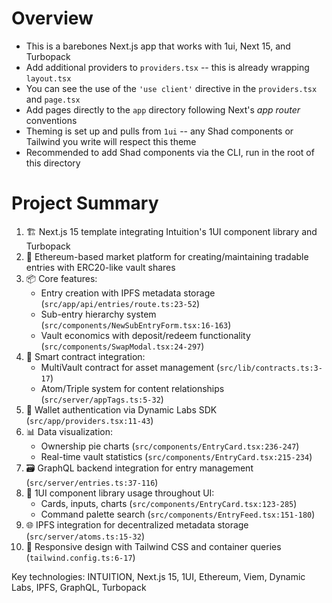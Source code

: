 # Overview

- This is a barebones Next.js app that works with 1ui, Next 15, and Turbopack
- Add additional providers to `providers.tsx` -- this is already wrapping `layout.tsx`
- You can see the use of the `'use client'` directive in the `providers.tsx` and `page.tsx`
- Add pages directly to the `app` directory following Next's _app router_ conventions
- Theming is set up and pulls from `1ui` -- any Shad components or Tailwind you write will respect this theme
- Recommended to add Shad components via the CLI, run in the root of this directory

# Project Summary

1. 🏗️ Next.js 15 template integrating Intuition's 1UI component library and Turbopack
2. 💼 Ethereum-based market platform for creating/maintaining tradable entries with ERC20-like vault shares
3. 📦 Core features:
   - Entry creation with IPFS metadata storage (`src/app/api/entries/route.ts:23-52`)
   - Sub-entry hierarchy system (`src/components/NewSubEntryForm.tsx:16-163`)
   - Vault economics with deposit/redeem functionality (`src/components/SwapModal.tsx:24-297`)
4. 🔗 Smart contract integration:
   - MultiVault contract for asset management (`src/lib/contracts.ts:3-17`)
   - Atom/Triple system for content relationships (`src/server/appTags.ts:5-32`)
5. 🔐 Wallet authentication via Dynamic Labs SDK (`src/app/providers.tsx:11-43`)
6. 📊 Data visualization:
   - Ownership pie charts (`src/components/EntryCard.tsx:236-247`)
   - Real-time vault statistics (`src/components/EntryCard.tsx:215-234`)
7. 🗃️ GraphQL backend integration for entry management (`src/server/entries.ts:37-116`)
8. 🎨 1UI component library usage throughout UI:
   - Cards, inputs, charts (`src/components/EntryCard.tsx:123-285`)
   - Command palette search (`src/components/EntryFeed.tsx:151-180`)
9. 🌐 IPFS integration for decentralized metadata storage (`src/server/atoms.ts:15-32`)
10. 📱 Responsive design with Tailwind CSS and container queries (`tailwind.config.ts:6-17`)

Key technologies: INTUITION, Next.js 15, 1UI, Ethereum, Viem, Dynamic Labs, IPFS, GraphQL, Turbopack
